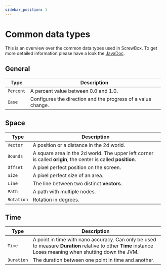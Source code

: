 ```yaml
---
sidebar_position: 1
---
```


# Common data types

This is an overview over the common data types used in ScrewBox.
To get more detailed information please have a look the [JavaDoc](https://javadoc.io/doc/io.github.srcimon/screwbox-core/latest/index.html).

## General

| Type      | Description                                                  |
|-----------|--------------------------------------------------------------|
| `Percent` | A percent value between 0.0 and 1.0.                         |
| `Ease`    | Configures the direction and the progress of a value change. |


## Space

| Type       | Description                                                                                                   |
|------------|---------------------------------------------------------------------------------------------------------------|
| `Vector`   | A position or a distance in the 2d world.                                                                     |
| `Bounds`   | A square area in the 2d world. The upper left corner is called **origin**, the center is called **position**. |
| `Offset`   | A pixel perfect position on the screen.                                                                       |
| `Size`     | A pixel perfect size of an area.                                                                              |
| `Line`     | The line between two distinct **vectors**.                                                                    |
| `Path`     | A path with multiple nodes.                                                                                   |
| `Rotation` | Rotation in degrees.                                                                                          |

## Time

| Type       | Description                                                                                                                                                |
|------------|------------------------------------------------------------------------------------------------------------------------------------------------------------|
| `Time`     | A point in time with nano accuracy. Can only be used to measure **Duration** relative to other **Time** instance Loses meaning when shutting down the JVM. |
| `Duration` | The duration between one point in time and another.                                                                                                        |

